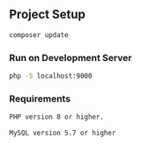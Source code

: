 

## Project Setup

```sh
composer update
```

### Run on Development Server

```sh
php -S localhost:9000
```

### Requirements

```sh
PHP version 8 or higher.
```
```sh
MySQL version 5.7 or higher
```


